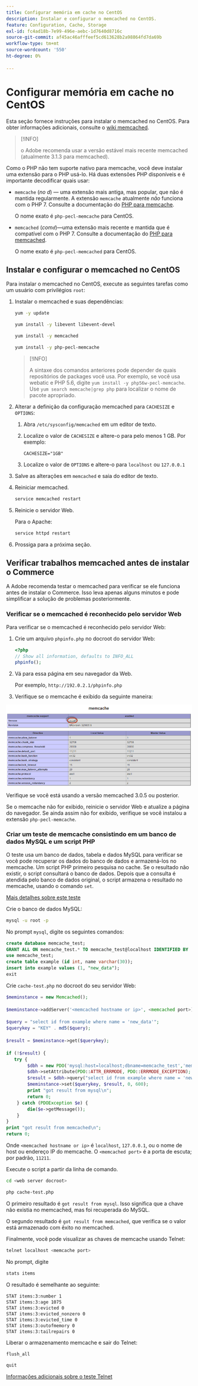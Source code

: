 ```yaml
---
title: Configurar memória em cache no CentOS
description: Instalar e configurar o memcached no CentOS.
feature: Configuration, Cache, Storage
exl-id: fc4ad18b-7e99-496e-aebc-1d7640d8716c
source-git-commit: af45ac46afffeef5cd613628b2a98864fd7da69b
workflow-type: tm+mt
source-wordcount: '550'
ht-degree: 0%

---
```


# Configurar memória em cache no CentOS

Esta seção fornece instruções para instalar o memcached no CentOS. Para obter informações adicionais, consulte o [wiki memcached](https://github.com/memcached/old-wiki).

>[!INFO]
>
>o Adobe recomenda usar a versão estável mais recente memcached (atualmente 3.1.3 para memcached).

Como o PHP não tem suporte nativo para memcache, você deve instalar uma extensão para o PHP usá-lo. Há duas extensões PHP disponíveis e é importante decodificar quais usar:

- `memcache` (_no d_) — uma extensão mais antiga, mas popular, que não é mantida regularmente.
A extensão `memcache` atualmente _não_ funciona com o PHP 7. Consulte a documentação do [PHP para memcache](https://www.php.net/manual/en/book.memcache.php).

  O nome exato é `php-pecl-memcache` para CentOS.

- `memcached` (_com`d`_)—uma extensão mais recente e mantida que é compatível com o PHP 7. Consulte a documentação do [PHP para memcached](https://www.php.net/manual/en/book.memcached.php).

  O nome exato é `php-pecl-memcached` para CentOS.

## Instalar e configurar o memcached no CentOS

Para instalar o memcached no CentOS, execute as seguintes tarefas como um usuário com privilégios `root`:

1. Instalar o memcached e suas dependências:

   ```bash
   yum -y update
   ```

   ```bash
   yum install -y libevent libevent-devel
   ```

   ```bash
   yum install -y memcached
   ```

   ```bash
   yum install -y php-pecl-memcache
   ```

   >[!INFO]
   >
   >A sintaxe dos comandos anteriores pode depender de quais repositórios de packages você usa. Por exemplo, se você usa webatic e PHP 5.6, digite `yum install -y php56w-pecl-memcache`. Use `yum search memcache|grep php` para localizar o nome de pacote apropriado.


1. Alterar a definição da configuração memcached para `CACHESIZE` e `OPTIONS`:

   1. Abra `/etc/sysconfig/memcached` em um editor de texto.
   1. Localize o valor de `CACHESIZE` e altere-o para pelo menos 1 GB. Por exemplo:

      ```config
      CACHESIZE="1GB"
      ```

   1. Localize o valor de `OPTIONS` e altere-o para `localhost` ou `127.0.0.1`

1. Salve as alterações em `memcached` e saia do editor de texto.
1. Reiniciar memcached.

   ```bash
   service memcached restart
   ```

1. Reinicie o servidor Web.

   Para o Apache:

   ```bash
   service httpd restart
   ```

1. Prossiga para a próxima seção.

## Verificar trabalhos memcached antes de instalar o Commerce

A Adobe recomenda testar o memcached para verificar se ele funciona antes de instalar o Commerce. Isso leva apenas alguns minutos e pode simplificar a solução de problemas posteriormente.

### Verificar se o memcached é reconhecido pelo servidor Web

Para verificar se o memcached é reconhecido pelo servidor Web:

1. Crie um arquivo `phpinfo.php` no docroot do servidor Web:

   ```php
   <?php
   // Show all information, defaults to INFO_ALL
   phpinfo();
   ```

1. Vá para essa página em seu navegador da Web.

   Por exemplo, `http://192.0.2.1/phpinfo.php`

1. Verifique se o memcache é exibido da seguinte maneira:

![Confirmar memcache é reconhecido pelo servidor Web](../../assets/configuration/memcache.png)

Verifique se você está usando a versão memcached 3.0.5 ou posterior.

Se o memcache não for exibido, reinicie o servidor Web e atualize a página do navegador. Se ainda assim não for exibido, verifique se você instalou a extensão `php-pecl-memcache`.

### Criar um teste de memcache consistindo em um banco de dados MySQL e um script PHP

O teste usa um banco de dados, tabela e dados MySQL para verificar se você pode recuperar os dados do banco de dados e armazená-los no memcache. Um script PHP primeiro pesquisa no cache. Se o resultado não existir, o script consultará o banco de dados. Depois que a consulta é atendida pelo banco de dados original, o script armazena o resultado no memcache, usando o comando `set`.

[Mais detalhes sobre este teste](https://www.digitalocean.com/community/tutorials/how-to-install-and-use-memcache-on-ubuntu-12-04)

Crie o banco de dados MySQL:

```bash
mysql -u root -p
```

No prompt `mysql`, digite os seguintes comandos:

```sql
create database memcache_test;
GRANT ALL ON memcache_test.* TO memcache_test@localhost IDENTIFIED BY 'memcache_test';
use memcache_test;
create table example (id int, name varchar(30));
insert into example values (1, "new_data");
exit
```

Crie `cache-test.php` no docroot do seu servidor Web:

```php
$meminstance = new Memcached();

$meminstance->addServer('<memcached hostname or ip>', <memcached port>);

$query = "select id from example where name = 'new_data'";
$querykey = "KEY" . md5($query);

$result = $meminstance->get($querykey);

if (!$result) {
   try {
        $dbh = new PDO('mysql:host=localhost;dbname=memcache_test','memcache_test','memcache_test');
        $dbh->setAttribute(PDO::ATTR_ERRMODE, PDO::ERRMODE_EXCEPTION);
        $result = $dbh->query("select id from example where name = 'new_data'")->fetch();
        $meminstance->set($querykey, $result, 0, 600);
        print "got result from mysql\n";
        return 0;
    } catch (PDOException $e) {
        die($e->getMessage());
    }
}
print "got result from memcached\n";
return 0;
```

Onde `<memcached hostname or ip>` é `localhost`, `127.0.0.1`, ou o nome de host ou endereço IP do memcache. O `<memcached port>` é a porta de escuta; por padrão, `11211`.

Execute o script a partir da linha de comando.

```bash
cd <web server docroot>
```

```bash
php cache-test.php
```

O primeiro resultado é `got result from mysql`. Isso significa que a chave não existia no memcached, mas foi recuperada do MySQL.

O segundo resultado é `got result from memcached`, que verifica se o valor está armazenado com êxito no memcached.

Finalmente, você pode visualizar as chaves de memcache usando Telnet:

```bash
telnet localhost <memcache port>
```

No prompt, digite

```bash
stats items
```

O resultado é semelhante ao seguinte:

```terminal
STAT items:3:number 1
STAT items:3:age 1075
STAT items:3:evicted 0
STAT items:3:evicted_nonzero 0
STAT items:3:evicted_time 0
STAT items:3:outofmemory 0
STAT items:3:tailrepairs 0
```

Liberar o armazenamento memcache e sair do Telnet:

```bash
flush_all
```

```bash
quit
```

[Informações adicionais sobre o teste Telnet](https://darkcoding.net/software/memcached-list-all-keys/)
